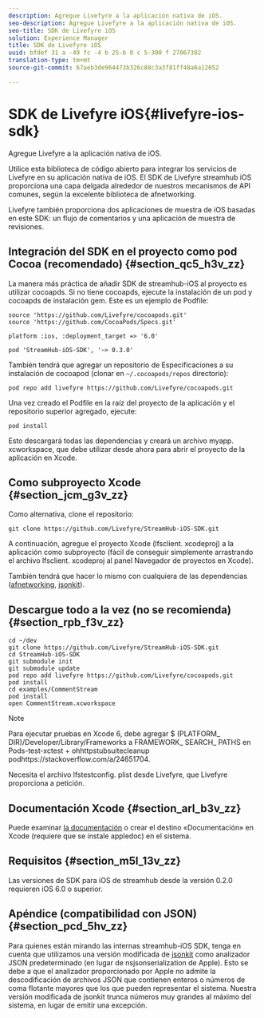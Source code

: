 ```yaml
---
description: Agregue Livefyre a la aplicación nativa de iOS.
seo-description: Agregue Livefyre a la aplicación nativa de iOS.
seo-title: SDK de Livefyre iOS
solution: Experience Manager
title: SDK de Livefyre iOS
uuid: bfdef 31 a -49 fc -4 b 25-b 0 c 5-300 f 27067302
translation-type: tm+mt
source-git-commit: 67aeb3de964473b326c88c3a3f81ff48a6a12652

---
```



# SDK de Livefyre iOS{#livefyre-ios-sdk}

Agregue Livefyre a la aplicación nativa de iOS.

Utilice esta biblioteca de código abierto para integrar los servicios de Livefyre en su aplicación nativa de iOS. El SDK de Livefyre streamhub iOS proporciona una capa delgada alrededor de nuestros mecanismos de API comunes, según la excelente biblioteca de afnetworking.

Livefyre también proporciona dos aplicaciones de muestra de iOS basadas en este SDK: un flujo de comentarios y una aplicación de muestra de revisiones.

## Integración del SDK en el proyecto como pod Cocoa (recomendado) {#section_qc5_h3v_zz}

La manera más práctica de añadir SDK de streamhub-iOS al proyecto es utilizar cocoapds. Si no tiene cocoapds, ejecute la instalación de un pod y cocoapds de instalación gem. Este es un ejemplo de Podfile:

```
source 'https://github.com/Livefyre/cocoapods.git' 
source 'https://github.com/CocoaPods/Specs.git' 
  
platform :ios, :deployment_target => '6.0' 
  
pod 'StreamHub-iOS-SDK', '~> 0.3.0'
```

También tendrá que agregar un repositorio de Especificaciones a su instalación de cocoapod (clonar en `~/.cocoapods/repos` directorio):

```
pod repo add livefyre https://github.com/Livefyre/cocoapods.git
```

Una vez creado el Podfile en la raíz del proyecto de la aplicación y el repositorio superior agregado, ejecute:

```
pod install
```

Esto descargará todas las dependencias y creará un archivo myapp. xcworkspace, que debe utilizar desde ahora para abrir el proyecto de la aplicación en Xcode.

## Como subproyecto Xcode {#section_jcm_g3v_zz}

Como alternativa, clone el repositorio:

```
git clone https://github.com/Livefyre/StreamHub-iOS-SDK.git 
```

A continuación, agregue el proyecto Xcode (lfsclient. xcodeproj) a la aplicación como subproyecto (fácil de conseguir simplemente arrastrando el archivo lfsclient. xcodeproj al panel Navegador de proyectos en Xcode).

También tendrá que hacer lo mismo con cualquiera de las dependencias ([afnetworking](https://github.com/AFNetworking/AFNetworking), [jsonkit](https://github.com/escherba/JSONKit)).

## Descargue todo a la vez (no se recomienda) {#section_rpb_f3v_zz}

```
cd ~/dev 
git clone https://github.com/Livefyre/StreamHub-iOS-SDK.git 
cd StreamHub-iOS-SDK 
git submodule init 
git submodule update 
pod repo add livefyre https://github.com/Livefyre/cocoapods.git 
pod install 
cd examples/CommentStream 
pod install 
open CommentStream.xcworkspace
```

>[!NOTE]
>
>Para ejecutar pruebas en Xcode 6, debe agregar $ (PLATFORM_ DIR)/Developer/Library/Frameworks a FRAMEWORK_ SEARCH_ PATHS en Pods-test-xctest + ohhttpstubsuitecleanup podhttps://stackoverflow.com/a/24651704[](https://stackoverflow.com/a/24651704).

Necesita el archivo lfstestconfig. plist desde Livefyre, que Livefyre proporciona a petición.

## Documentación Xcode {#section_arl_b3v_zz}

Puede examinar [la documentación](https://livefyre.github.com/StreamHub-iOS-SDK/) o crear el destino «Documentación» en Xcode (requiere que se instale appledoc) en el sistema.

## Requisitos {#section_m5l_13v_zz}

Las versiones de SDK para iOS de streamhub desde la versión 0.2.0 requieren iOS 6.0 o superior.

## Apéndice (compatibilidad con JSON) {#section_pcd_5hv_zz}

Para quienes están mirando las internas streamhub-iOS SDK, tenga en cuenta que utilizamos una versión modificada de [jsonkit](https://github.com/escherba/JSONKit) como analizador JSON predeterminado (en lugar de nsjsonserialization de Apple). Esto se debe a que el analizador proporcionado por Apple no admite la descodificación de archivos JSON que contienen enteros o números de coma flotante mayores que los que pueden representar el sistema. Nuestra versión modificada de jsonkit trunca números muy grandes al máximo del sistema, en lugar de emitir una excepción.
